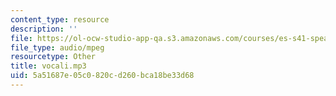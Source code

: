 ```yaml
---
content_type: resource
description: ''
file: https://ol-ocw-studio-app-qa.s3.amazonaws.com/courses/es-s41-speak-italian-with-your-mouth-full-spring-2012/5a51687e05c0820cd260bca18be33d68_vocali.mp3
file_type: audio/mpeg
resourcetype: Other
title: vocali.mp3
uid: 5a51687e-05c0-820c-d260-bca18be33d68
---
```

